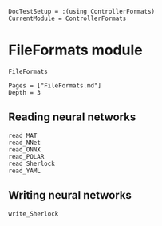 ```@meta
DocTestSetup = :(using ControllerFormats)
CurrentModule = ControllerFormats
```

# FileFormats module

```@docs
FileFormats
```

```@contents
Pages = ["FileFormats.md"]
Depth = 3
```

## Reading neural networks

```@docs
read_MAT
read_NNet
read_ONNX
read_POLAR
read_Sherlock
read_YAML
```

## Writing neural networks

```@docs
write_Sherlock
```
